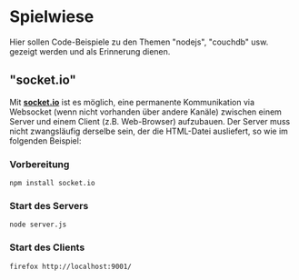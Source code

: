 # Spielwiese

Hier sollen Code-Beispiele zu den Themen "nodejs", "couchdb" usw. gezeigt werden und als Erinnerung dienen.

## "socket.io"

Mit **[socket.io](http://socket.io/)** ist es möglich, eine permanente Kommunikation via Websocket (wenn nicht vorhanden über andere Kanäle) zwischen einem Server und einem Client (z.B. Web-Browser) aufzubauen. Der Server muss nicht zwangsläufig derselbe sein, der die HTML-Datei ausliefert, so wie im folgenden Beispiel:

### Vorbereitung

```
npm install socket.io
```

### Start des Servers

```
node server.js
```

### Start des Clients

```
firefox http://localhost:9001/
```





